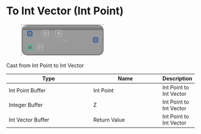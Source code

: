 # To Int Vector (Int Point)

<div align="left" data-full-width="false">

<figure><img src="To_Int_Vector_(Int_Point).png" alt=""><figcaption></figcaption></figure>

</div>

Cast from Int Point to Int Vector

<table>
<thead><tr><th width="250">Type</th><th width="200">Name</th><th>Description</th></tr></thead>
<tbody>
<tr><td>Int Point Buffer</td><td>Int Point</td><td>Int Point to Int Vector</td></tr>
<tr><td>Integer Buffer</td><td>Z</td><td>Int Point to Int Vector</td></tr>
<tr><td>Int Vector Buffer</td><td>Return Value</td><td>Int Point to Int Vector</td></tr>
</tbody>
</table>